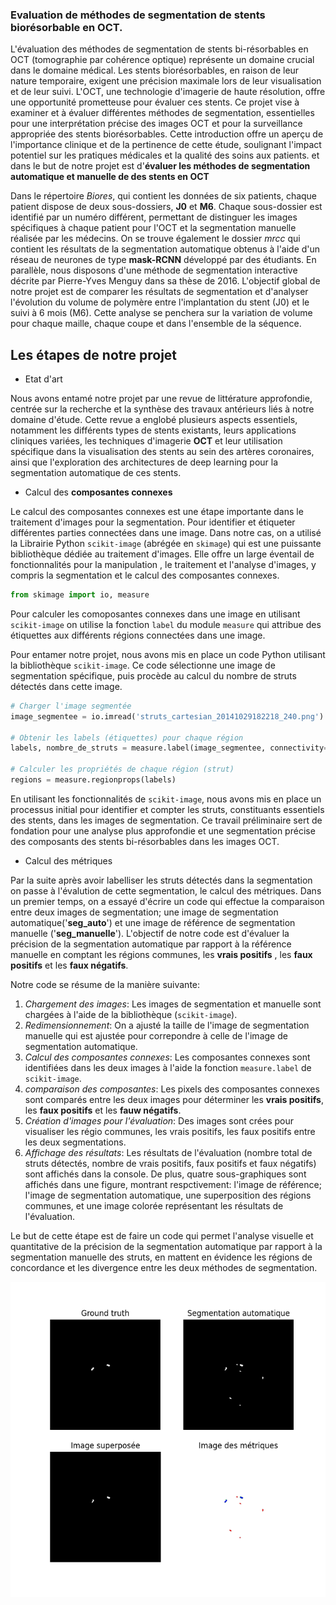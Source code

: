 
### Evaluation de méthodes de segmentation de stents biorésorbable en OCT.

L'évaluation des méthodes de segmentation de stents bi-résorbables en OCT (tomographie par cohérence optique) représente un domaine crucial dans le domaine médical. Les stents biorésorbables, en raison de leur nature temporaire, exigent une précision maximale lors de leur visualisation et de leur suivi. L'OCT, une technologie d'imagerie de haute résolution, offre une opportunité prometteuse pour évaluer ces stents. Ce projet vise à examiner et à évaluer différentes méthodes de segmentation, essentielles pour une interprétation précise des images OCT et pour la surveillance appropriée des stents biorésorbables. Cette introduction offre un aperçu de l'importance clinique et de la pertinence de cette étude, soulignant l'impact potentiel sur les pratiques médicales et la qualité des soins aux patients. et dans le but de notre projet est d'**évaluer les méthodes de segmentation automatique et manuelle de des stents en OCT** 

Dans le répertoire *Biores*, qui contient les données de six patients, chaque patient dispose de deux sous-dossiers, **J0** et **M6**. Chaque sous-dossier est identifié par un numéro différent, permettant de distinguer les images spécifiques à chaque patient pour l'OCT et la segmentation manuelle réalisée par les médecins. On se trouve également le dossier *mrcc* qui contient les résultats de la segmentation automatique obtenus à l'aide d'un réseau de neurones de type **mask-RCNN** développé par des étudiants. En parallèle, nous disposons d'une méthode de segmentation interactive décrite par Pierre-Yves Menguy dans sa thèse de 2016. L'objectif global de notre projet est de comparer les résultats de segmentation et d'analyser l'évolution du volume de polymère entre l'implantation du stent (J0) et le suivi à 6 mois (M6). Cette analyse se penchera sur la variation de volume pour chaque maille, chaque coupe et dans l'ensemble de la séquence.



## Les étapes de notre projet

- Etat d'art

Nous avons entamé notre projet par une revue de littérature approfondie, centrée sur la recherche et la synthèse des travaux antérieurs liés à notre domaine d'étude. Cette revue a englobé plusieurs aspects essentiels, notamment les différents types de stents existants, leurs applications cliniques variées, les techniques d'imagerie **OCT** et leur utilisation spécifique dans la visualisation des stents au sein des artères coronaires, ainsi que l'exploration des architectures de deep learning pour la segmentation automatique de ces stents.

- Calcul des **composantes connexes**

Le calcul des composantes connexes est une étape importante dans le traitement d'images pour la segmentation. Pour identifier et étiqueter différentes parties connectées dans une image. Dans notre cas, on a utilisé la Librairie Python `scikit-image` (abrégée en `skimage`) qui est une puissante bibliothèque dédiée au traitement d'images. Elle offre un large éventail de fonctionnalités pour la manipulation , le traitement et l'analyse d'images, y compris la segmentation et le calcul des composantes connexes.

```python
from skimage import io, measure
```

Pour calculer les comoposantes connexes dans une image en utilisant `scikit-image` on utilise la fonction `label` du module `measure` qui attribue des étiquettes aux différents régions connectées dans une image.

Pour entamer notre projet, nous avons mis en place un code Python utilisant la bibliothèque `scikit-image`. Ce code sélectionne une image de segmentation spécifique, puis procède au calcul du nombre de struts détectés dans cette image.

```python
# Charger l'image segmentée
image_segmentee = io.imread('struts_cartesian_20141029182218_240.png')

# Obtenir les labels (étiquettes) pour chaque région
labels, nombre_de_struts = measure.label(image_segmentee, connectivity=2, return_num=True)

# Calculer les propriétés de chaque région (strut)
regions = measure.regionprops(labels)
```

En utilisant les fonctionnalités de `scikit-image`, nous avons mis en place un processus initial pour identifier et compter les struts, constituants essentiels des stents, dans les images de segmentation. Ce travail préliminaire sert de fondation pour une analyse plus approfondie et une segmentation précise des composants des stents bi-résorbables dans les images OCT.

- Calcul des métriques

Par la suite après avoir labelliser les struts détectés dans la segmentation on passe à l'évalution de cette segmentation, le calcul des métriques. Dans un premier temps, on a essayé d'écrire un code qui effectue la comparaison entre deux images de segmentation; une image de segmentation automatique('**seg_auto**') et une image de référence de segmentation manuelle ('**seg_manuelle**'). L'objectif de notre code est d'évaluer la précision de la segmentation automatique par rapport à la référence manuelle en comptant les régions communes, les **vrais positifs** , les **faux positifs** et les **faux négatifs**.

Notre code se résume de la manière suivante:
1. *Chargement des images*: Les images de segmentation et manuelle sont chargées à l'aide de la bibliothèque (`scikit-image`).
2. *Redimensionnement*: On a ajusté la taille de l'image de segmentation manuelle qui est ajustée pour correpondre à celle de l'image de segmentation automatique. 
3. *Calcul des composantes connexes*: Les composantes connexes sont identifiées dans les deux images à l'aide la fonction `measure.label` de `scikit-image`.
4. *comparaison des composantes*: Les pixels des composantes connexes sont comparés entre les deux images pour déterminer les **vrais positifs**, les **faux positifs** et les **fauw négatifs**.
5. *Création d'images pour l'évaluation*: Des images sont crées pour visualiser les régio communes, les vrais positifs, les faux positifs entre les deux segmentations.
6. *Affichage des résultats*: Les résultats de l'évaluation (nombre total de struts détectés, nombre de vrais positifs, faux positifs et faux négatifs) sont affichés dans la console. De plus, quatre sous-graphiques sont affichés dans une figure, montrant respctivement: l'image de référence; l'image de segmentation automatique, une superposition des régions communes, et une image colorée représentant les résultats de l'évaluation.

Le but de cette étape est de faire un code qui permet l'analyse visuelle et quantitative de la précision de la segmentation automatique par rapport à la segmentation manuelle des struts, en mattent en évidence les régions de concordance et les divergence entre les deux méthodes de segmentation.

 ![Texte alternatif](superposition_patient1_jour237.png)

